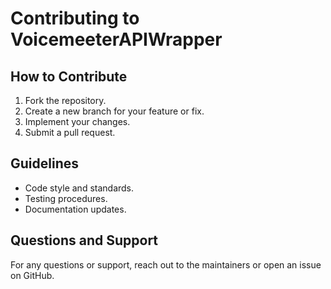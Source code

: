 ﻿
# Contributing to VoicemeeterAPIWrapper

## How to Contribute

1. Fork the repository.
2. Create a new branch for your feature or fix.
3. Implement your changes.
4. Submit a pull request.

## Guidelines

- Code style and standards.
- Testing procedures.
- Documentation updates.

## Questions and Support

For any questions or support, reach out to the maintainers or open an issue on GitHub.
